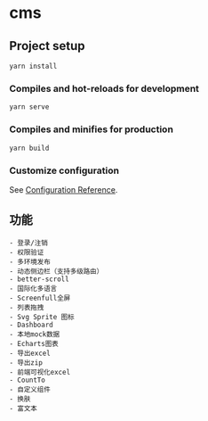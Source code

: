 # cms

## Project setup
```
yarn install
```

### Compiles and hot-reloads for development
```
yarn serve
```

### Compiles and minifies for production
```
yarn build
```

### Customize configuration
See [Configuration Reference](https://cli.vuejs.org/config/).


## 功能
```
- 登录/注销
- 权限验证
- 多环境发布
- 动态侧边栏（支持多级路由）
- better-scroll
- 国际化多语言
- Screenfull全屏
- 列表拖拽
- Svg Sprite 图标
- Dashboard
- 本地mock数据
- Echarts图表
- 导出excel
- 导出zip
- 前端可视化excel
- CountTo
- 自定义组件
- 换肤
- 富文本